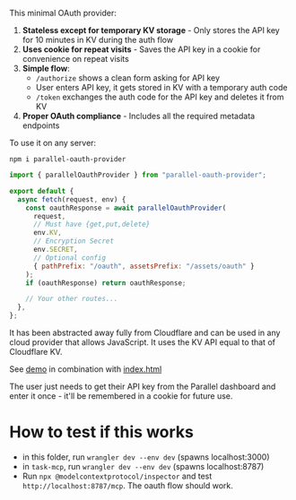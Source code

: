 This minimal OAuth provider:

1. **Stateless except for temporary KV storage** - Only stores the API key for 10 minutes in KV during the auth flow
2. **Uses cookie for repeat visits** - Saves the API key in a cookie for convenience on repeat visits
3. **Simple flow**:
   - `/authorize` shows a clean form asking for API key
   - User enters API key, it gets stored in KV with a temporary auth code
   - `/token` exchanges the auth code for the API key and deletes it from KV
4. **Proper OAuth compliance** - Includes all the required metadata endpoints

To use it on any server:

```
npm i parallel-oauth-provider
```

```js
import { parallelOauthProvider } from "parallel-oauth-provider";

export default {
  async fetch(request, env) {
    const oauthResponse = await parallelOauthProvider(
      request,
      // Must have {get,put,delete}
      env.KV,
      // Encryption Secret
      env.SECRET,
      // Optional config
      { pathPrefix: "/oauth", assetsPrefix: "/assets/oauth" }
    );
    if (oauthResponse) return oauthResponse;

    // Your other routes...
  },
};
```

It has been abstracted away fully from Cloudflare and can be used in any cloud provider that allows JavaScript. It uses the KV API equal to that of Cloudflare KV.

See [demo](demo.ts) in combination with [index.html](index.html)

The user just needs to get their API key from the Parallel dashboard and enter it once - it'll be remembered in a cookie for future use.

# How to test if this works

- in this folder, run `wrangler dev --env dev` (spawns localhost:3000)
- in `task-mcp`, run `wrangler dev --env dev` (spawns localhost:8787)
- Run `npx @modelcontextprotocol/inspector` and test `http://localhost:8787/mcp`. The oauth flow should work.
